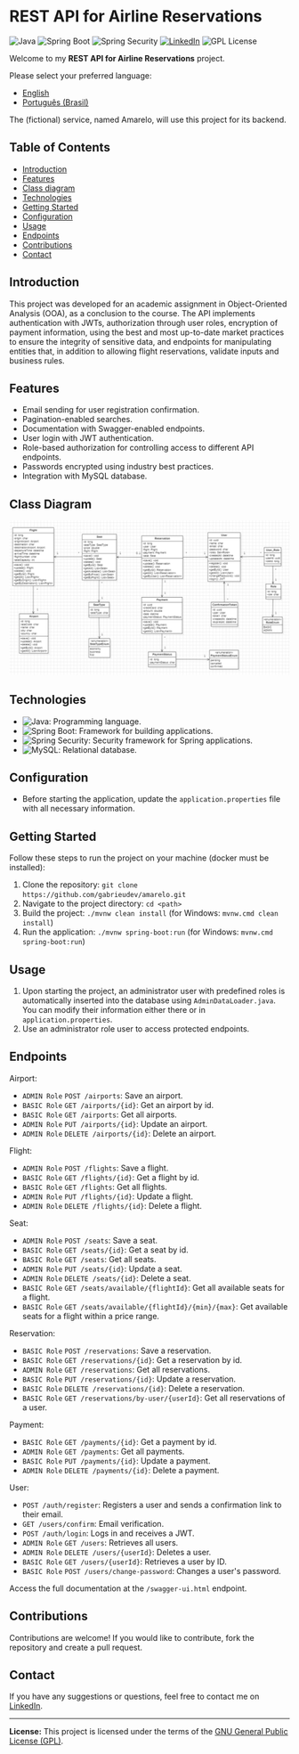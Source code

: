 # REST API for Airline Reservations

![Java](https://img.shields.io/badge/Java-17-orange) ![Spring Boot](https://img.shields.io/badge/Spring%20Boot-3-green) ![Spring Security](https://img.shields.io/badge/Spring%20Security-6-green) [![LinkedIn](https://img.shields.io/badge/Connect%20on-LinkedIn-blue)](https://www.linkedin.com/in/gabrieudev) ![GPL License](https://img.shields.io/badge/License-GPL-blue)

Welcome to my **REST API for Airline Reservations** project. 

Please select your preferred language:

- [English](README.md)
- [Português (Brasil)](README.pt-br.md)

The (fictional) service, named Amarelo, will use this project for its backend.

## Table of Contents

- [Introduction](#introduction)
- [Features](#features)
- [Class diagram](#class-diagram)
- [Technologies](#technologies)
- [Getting Started](#getting-started)
- [Configuration](#configuration)
- [Usage](#usage)
- [Endpoints](#endpoints)
- [Contributions](#contributions)
- [Contact](#contact)

## Introduction

This project was developed for an academic assignment in Object-Oriented Analysis (OOA), as a conclusion to the course. The API implements authentication with JWTs, authorization through user roles, encryption of payment information, using the best and most up-to-date market practices to ensure the integrity of sensitive data, and endpoints for manipulating entities that, in addition to allowing flight reservations, validate inputs and business rules.

## Features

- Email sending for user registration confirmation.
- Pagination-enabled searches.
- Documentation with Swagger-enabled endpoints.
- User login with JWT authentication.
- Role-based authorization for controlling access to different API endpoints.
- Passwords encrypted using industry best practices.
- Integration with MySQL database.

## Class Diagram

![Diagram](images/classes.png)

## Technologies

- ![Java](https://img.shields.io/badge/Java-17-orange): Programming language.
- ![Spring Boot](https://img.shields.io/badge/Spring%20Boot-3-green): Framework for building applications.
- ![Spring Security](https://img.shields.io/badge/Spring%20Security-6-green): Security framework for Spring applications.
- ![MySQL](https://img.shields.io/badge/MySQL-Database-blue): Relational database.

## Configuration

- Before starting the application, update the `application.properties` file with all necessary information.

## Getting Started

Follow these steps to run the project on your machine (docker must be installed):

1. Clone the repository: `git clone https://github.com/gabrieudev/amarelo.git`
2. Navigate to the project directory: `cd <path>`
3. Build the project: `./mvnw clean install` (for Windows: `mvnw.cmd clean install`)
4. Run the application: `./mvnw spring-boot:run` (for Windows: `mvnw.cmd spring-boot:run`)

## Usage

1. Upon starting the project, an administrator user with predefined roles is automatically inserted into the database using `AdminDataLoader.java`. You can modify their information either there or in `application.properties`.
2. Use an administrator role user to access protected endpoints.

## Endpoints

Airport:

- `ADMIN Role` `POST /airports`: Save an airport.
- `BASIC Role` `GET /airports/{id}`: Get an airport by id.
- `BASIC Role` `GET /airports`: Get all airports.
- `ADMIN Role` `PUT /airports/{id}`: Update an airport.
- `ADMIN Role` `DELETE /airports/{id}`: Delete an airport.

Flight:

- `ADMIN Role` `POST /flights`: Save a flight.
- `BASIC Role` `GET /flights/{id}`: Get a flight by id.
- `BASIC Role` `GET /flights`: Get all flights.
- `ADMIN Role` `PUT /flights/{id}`: Update a flight.
- `ADMIN Role` `DELETE /flights/{id}`: Delete a flight.

Seat:

- `ADMIN Role` `POST /seats`: Save a seat.
- `BASIC Role` `GET /seats/{id}`: Get a seat by id.
- `BASIC Role` `GET /seats`: Get all seats.
- `ADMIN Role` `PUT /seats/{id}`: Update a seat.
- `ADMIN Role` `DELETE /seats/{id}`: Delete a seat.
- `BASIC Role` `GET /seats/available/{flightId}`: Get all available seats for a flight.
- `BASIC Role` `GET /seats/available/{flightId}/{min}/{max}`: Get available seats for a flight within a price range.

Reservation:

- `BASIC Role` `POST /reservations`: Save a reservation.
- `BASIC Role` `GET /reservations/{id}`: Get a reservation by id.
- `ADMIN Role` `GET /reservations`: Get all reservations.
- `BASIC Role` `PUT /reservations/{id}`: Update a reservation.
- `BASIC Role` `DELETE /reservations/{id}`: Delete a reservation.
- `BASIC Role` `GET /reservations/by-user/{userId}`: Get all reservations of a user.

Payment:

- `BASIC Role` `GET /payments/{id}`: Get a payment by id.
- `ADMIN Role` `GET /payments`: Get all payments.
- `BASIC Role` `PUT /payments/{id}`: Update a payment.
- `ADMIN Role` `DELETE /payments/{id}`: Delete a payment.

User:

- `POST /auth/register`: Registers a user and sends a confirmation link to their email.
- `GET /users/confirm`: Email verification.
- `POST /auth/login`: Logs in and receives a JWT.
- `ADMIN Role` `GET /users`: Retrieves all users.
- `ADMIN Role` `DELETE /users/{userId}`: Deletes a user.
- `BASIC Role` `GET /users/{userId}`: Retrieves a user by ID.
- `BASIC Role` `POST /users/change-password`: Changes a user's password.

Access the full documentation at the `/swagger-ui.html` endpoint.

## Contributions

Contributions are welcome! If you would like to contribute, fork the repository and create a pull request.

## Contact

If you have any suggestions or questions, feel free to contact me on [LinkedIn](https://www.linkedin.com/in/gabrieudev).

---

**License:** This project is licensed under the terms of the [GNU General Public License (GPL)](LICENSE).